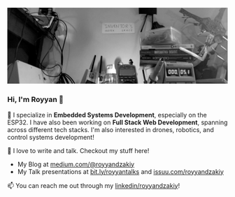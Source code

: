 ![header](https://github.com/royyandzakiy/royyandzakiy/blob/master/docs/header.png)

### Hi, I'm Royyan 👋

📡 I specialize in **Embedded Systems Development**, especially on the ESP32. I have also been working on **Full Stack Web Development**, spanning across different tech stacks. I'm also interested in drones, robotics, and control systems development!

📖 I love to write and talk. Checkout my stuff here!
- My Blog at [medium.com/@royyandzakiy](https://www.medium.com/@royyandzakiy)
- My Talk presentations at [bit.ly/royyantalks](https://bit.ly/royyantalks) and [issuu.com/royyandzakiy](https://www.issuu.com/royyandzakiy/)

📫 You can reach me out through my [linkedin/royyandzakiy](https://www.linkedin.com/in/royyandzakiy/)!

<!--
**royyandzakiy/royyandzakiy** is a ✨ _special_ ✨ repository because its `README.md` (this file) appears on your GitHub profile.

Here are some ideas to get you started:

- 🔭 I’m currently working on ...
- 🌱 I’m currently learning ...
- 👯 I’m looking to collaborate on ...
- 🤔 I’m looking for help with ...
- 💬 Ask me about ...
- 📫 How to reach me: ...
- 😄 Pronouns: ...
- ⚡ Fun fact: ...
-->
